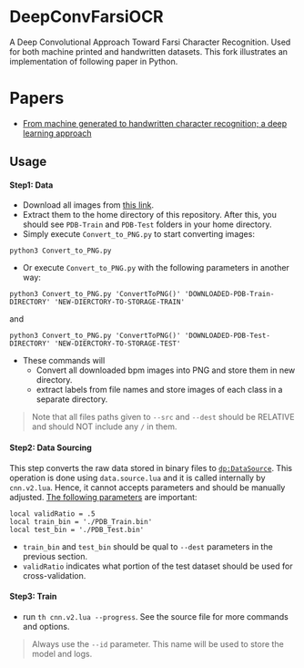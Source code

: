 # DeepConvFarsiOCR
A Deep Convolutional Approach Toward Farsi Character Recognition. Used for both machine printed and handwritten datasets.
This fork illustrates an implementation of following paper in Python.

# Papers

  - [From machine generated to handwritten character recognition; a deep learning approach](http://ieeexplore.ieee.org/document/7983055/)


## Usage

#### Step1: Data
  - Download all images from [this link](https://www.mediafire.com/?jh9puuz96ihjuza).
  - Extract them to the home directory of this repository. After this, you should see  `PDB-Train` and `PDB-Test` folders in your home directory.
  - Simply execute `Convert_to_PNG.py` to start converting images:
  ```
  python3 Convert_to_PNG.py
  ```
  - Or execute `Convert_to_PNG.py` with the following parameters in another way:
  ```
  python3 Convert_to_PNG.py 'ConvertToPNG()' 'DOWNLOADED-PDB-Train-DIRECTORY' 'NEW-DIERCTORY-TO-STORAGE-TRAIN'
  ```
  and
  ```
  python3 Convert_to_PNG.py 'ConvertToPNG()' 'DOWNLOADED-PDB-Test-DIRECTORY' 'NEW-DIERCTORY-TO-STORAGE-TEST'
  ```
  - These commands will
    - Convert all downloaded bpm images into PNG and store them in new directory.
    - extract labels from file names and store images of each class in a separate directory.

> Note that all files paths given to `--src` and `--dest` should be RELATIVE and should NOT include any `/` in them.

#### Step2: Data Sourcing
  This step converts the raw data stored in binary files to [`dp:DataSource`](https://github.com/nicholas-leonard/dp/blob/master/data/datasource.lua). This operation is done using `data.source.lua` and it is called internally by `cnn.v2.lua`. Hence, it cannot accepts parameters and should be manually adjusted. [The following parameters](https://github.com/Kianenigma/DeepConvFarsiOCR/blob/master/cnn.v2.data.source.lua#L51) are important:
  ```
  local validRatio = .5
  local train_bin = './PDB_Train.bin'
  local test_bin = './PDB_Test.bin'
  ```

  - `train_bin` and `test_bin` should be qual to `--dest` parameters in the previous section.
  - `validRatio` indicates what portion of the test dataset should be used for cross-validation.


#### Step3: Train
  - run `th cnn.v2.lua --progress`. See the source file for more commands and options.

> Always use the `--id` parameter. This name will be used to store the model and logs.

